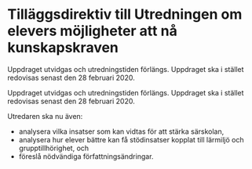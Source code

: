 # Tilläggsdirektiv till Utredningen om elevers möjligheter att nå kunskapskraven

Uppdraget utvidgas och utredningstiden förlängs. Uppdraget ska i stället redovisas senast den 28 februari 2020.

Uppdraget utvidgas och utredningstiden förlängs. Uppdraget ska i stället redovisas senast den 28 februari 2020.

Utredaren ska nu även:

* analysera vilka insatser som kan vidtas för att stärka särskolan,
* analysera hur elever bättre kan få stödinsatser kopplat till lärmiljö och grupptillhörighet, och
* föreslå nödvändiga författningsändringar.
